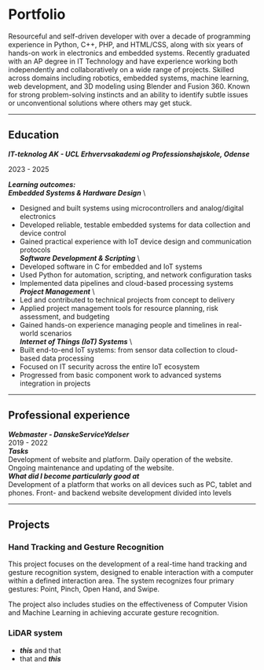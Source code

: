 # Portfolio
Resourceful and self-driven developer with over a decade of programming experience in
Python, C++, PHP, and HTML/CSS, along with six years of hands-on work in electronics
and embedded systems. Recently graduated with an AP degree in IT Technology and
have experience working both independently and collaboratively on a wide range of
projects. Skilled across domains including robotics, embedded systems, machine
learning, web development, and 3D modeling using Blender and Fusion 360. Known for
strong problem-solving instincts and an ability to identify subtle issues or
unconventional solutions where others may get stuck.

---

## Education
***IT-teknolog AK - UCL Erhvervsakademi og Professionshøjskole, Odense***

2023 - 2025

***Learning outcomes:*** \
***Embedded Systems & Hardware Design*** \
* Designed and built systems using microcontrollers and analog/digital electronics
* Developed reliable, testable embedded systems for data collection and device control
* Gained practical experience with IoT device design and communication protocols\
***Software Development & Scripting*** \
* Developed software in C for embedded and IoT systems
* Used Python for automation, scripting, and network configuration tasks
* Implemented data pipelines and cloud-based processing systems\
***Project Management*** \
* Led and contributed to technical projects from concept to delivery
* Applied project management tools for resource planning, risk assessment, and budgeting
* Gained hands-on experience managing people and timelines in real-world scenarios\
***Internet of Things (IoT) Systems*** \
* Built end-to-end IoT systems: from sensor data collection to cloud-based data processing
* Focused on IT security across the entire IoT ecosystem
* Progressed from basic component work to advanced systems integration in projects

---

## Professional experience 
***Webmaster - DanskeServiceYdelser***\
2019 - 2022\
***Tasks***\
Development of website and platform. Daily operation of the website. Ongoing
maintenance and updating of the website.
\
***What did I become particularly good at***\
Development of a platform that works on all devices such as PC, tablet and phones.
Front- and backend website development divided into levels

---
## Projects

### Hand Tracking and Gesture Recognition
This project focuses on the development of a real-time hand tracking and gesture recognition system, designed to enable interaction with a computer within a defined interaction area. The system recognizes four primary gestures: Point, Pinch, Open Hand, and Swipe.

The project also includes studies on the effectiveness of Computer Vision and Machine Learning in achieving accurate gesture recognition.



### LiDAR system
* ***this*** and that
* that and ***this***
